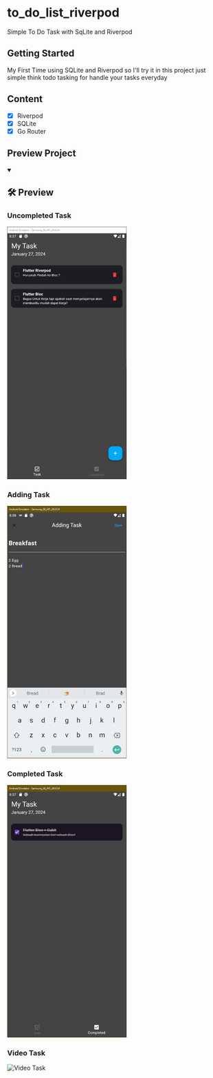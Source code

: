 # to_do_list_riverpod

Simple To Do Task with SqLite and Riverpod

## Getting Started

My First Time using SQLite and Riverpod so I'll try it in this project just simple think todo
tasking for handle your tasks everyday

## Content

- [x] Riverpod
- [x] SQLite
- [x] Go Router

## Preview Project
<details open> 
  <summary><h2>🛠️ Preview</h2></summary>
  <p align="left">
    <h3>Uncompleted Task</h3>
    <img width="278" src="assets/preview/Uncomplete_Task.PNG" alt="Uncompleted Task">
  </p>
  <p>
    <h3>Adding Task</h3>
    <img width="278" src="assets/preview/Adding_Task.PNG" alt="Adding Task">
  </p>
  <p>
    <h3>Completed Task</h3>
    <img width="278" src="assets/preview/Complete_Task.PNG" alt="Complete Task">
  </p>
    <h3>Video Task</h3>
    <img width="500" src="assets/preview/Task_Preview.gif" alt="Video Task">
</details>

